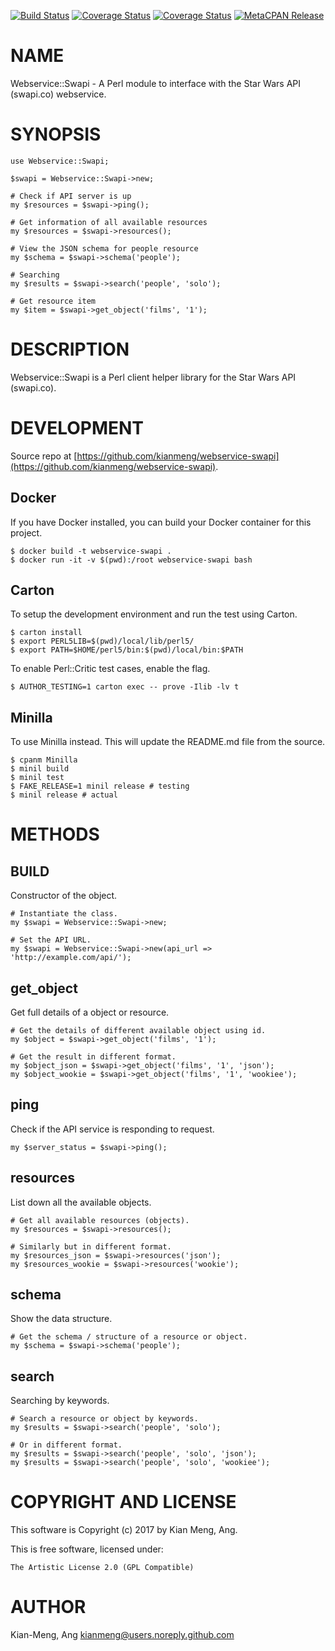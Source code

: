 [![Build Status](https://travis-ci.org/kianmeng/webservice-swapi.svg?branch=master)](https://travis-ci.org/kianmeng/webservice-swapi) [![Coverage Status](https://img.shields.io/coveralls/kianmeng/webservice-swapi/master.svg?style=flat)](https://coveralls.io/r/kianmeng/webservice-swapi?branch=master) [![Coverage Status](http://codecov.io/github/kianmeng/webservice-swapi/coverage.svg?branch=master)](https://codecov.io/github/kianmeng/webservice-swapi?branch=master) [![MetaCPAN Release](https://badge.fury.io/pl/Webservice-Swapi.svg)](https://metacpan.org/release/Webservice-Swapi)
# NAME

Webservice::Swapi - A Perl module to interface with the Star Wars API
(swapi.co) webservice.

# SYNOPSIS

    use Webservice::Swapi;

    $swapi = Webservice::Swapi->new;

    # Check if API server is up
    my $resources = $swapi->ping();

    # Get information of all available resources
    my $resources = $swapi->resources();

    # View the JSON schema for people resource
    my $schema = $swapi->schema('people');

    # Searching
    my $results = $swapi->search('people', 'solo');

    # Get resource item
    my $item = $swapi->get_object('films', '1');

# DESCRIPTION

Webservice::Swapi is a Perl client helper library for the Star Wars API (swapi.co).

# DEVELOPMENT

Source repo at [https://github.com/kianmeng/webservice-swapi](https://github.com/kianmeng/webservice-swapi).

## Docker

If you have Docker installed, you can build your Docker container for this
project.

    $ docker build -t webservice-swapi .
    $ docker run -it -v $(pwd):/root webservice-swapi bash

## Carton

To setup the development environment and run the test using Carton.

    $ carton install
    $ export PERL5LIB=$(pwd)/local/lib/perl5/
    $ export PATH=$HOME/perl5/bin:$(pwd)/local/bin:$PATH

To enable Perl::Critic test cases, enable the flag.

    $ AUTHOR_TESTING=1 carton exec -- prove -Ilib -lv t

## Minilla

To use Minilla instead. This will update the README.md file from the source.

    $ cpanm Minilla
    $ minil build
    $ minil test
    $ FAKE_RELEASE=1 minil release # testing
    $ minil release # actual

# METHODS

## BUILD

Constructor of the object.

    # Instantiate the class.
    my $swapi = Webservice::Swapi->new;

    # Set the API URL.
    my $swapi = Webservice::Swapi->new(api_url => 'http://example.com/api/');

## get\_object

Get full details of a object or resource.

    # Get the details of different available object using id.
    my $object = $swapi->get_object('films', '1');

    # Get the result in different format.
    my $object_json = $swapi->get_object('films', '1', 'json');
    my $object_wookie = $swapi->get_object('films', '1', 'wookiee');

## ping

Check if the API service is responding to request.

    my $server_status = $swapi->ping();

## resources

List down all the available objects.

    # Get all available resources (objects).
    my $resources = $swapi->resources();

    # Similarly but in different format.
    my $resources_json = $swapi->resources('json');
    my $resources_wookie = $swapi->resources('wookie');

## schema

Show the data structure.

    # Get the schema / structure of a resource or object.
    my $schema = $swapi->schema('people');

## search

Searching by keywords.

    # Search a resource or object by keywords.
    my $results = $swapi->search('people', 'solo');

    # Or in different format.
    my $results = $swapi->search('people', 'solo', 'json');
    my $results = $swapi->search('people', 'solo', 'wookiee');

# COPYRIGHT AND LICENSE

This software is Copyright (c) 2017 by Kian Meng, Ang.

This is free software, licensed under:

    The Artistic License 2.0 (GPL Compatible)

# AUTHOR

Kian-Meng, Ang <kianmeng@users.noreply.github.com>
